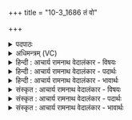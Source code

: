 +++
title = "10-3_1686 तं वो"

+++
<details><summary>पदपाठः</summary>

तम्। वः꣣। वा꣡जा꣢꣯नाम्। प꣡ति꣢꣯म्। अ꣡हू꣢꣯महि। श्र꣣वस्य꣡वः꣢। अ꣡प्रा꣢꣯युभिः। अ। प्रा꣣युभिः। यज्ञे꣡भिः꣢। वा꣣वृधे꣡न्य꣢म्। १६८६।
</details>

<details><summary>अधिमन्त्रम् (VC)</summary>

- इन्द्रः
- विश्वमना वैयश्वः
- उष्णिक्
- ऋषभः
</details>

<details><summary>हिन्दी : आचार्य रामनाथ वेदालंकार - विषयः</summary>

अब जगदीश्वर को बुलाते हैं।
</details>

<details><summary>हिन्दी : आचार्य रामनाथ वेदालंकार - पदार्थः</summary>

पदार्थान्वय -  हे साथियो! (श्रवस्यवः)कीर्ति के इच्छुक हम(वः)तुम्हारे(वाजानाम्)बल,विज्ञान,अन्न,धन आदियों के(पतिम्)स्वामी वा पालनकर्ता और(अप्रायुभिः)बिना प्रमाद के किये जानेवाले(यज्ञेभिः)सृष्टि के उत्पादन,धारण,पालन,न्याय आदि यज्ञों से(वावृधेन्यम्)बढ़ी हुई महिमावाले(तम्)उस इन्द्र जगदीश्वर को(अहूमहि)बुलाते हैं ॥३॥
</details>

<details><summary>हिन्दी : आचार्य रामनाथ वेदालंकार - भावार्थः</summary>

भावार्थ -  सबको चाहिए कि संसार में विद्यमान सब ऐश्वर्यों के स्वामी,सदा परोपकाररूप यज्ञ में संलग्न,महामहिम,राजराजेश्वर जगदीश को पुकारें तथा उसकी स्तुति और उपासना करें ॥३॥
</details>

<details><summary>संस्कृत : आचार्य रामनाथ वेदालंकार - विषयः</summary>

अथ जगदीश्वरमाह्वयति।
</details>

<details><summary>संस्कृत : आचार्य रामनाथ वेदालंकार - पदार्थः</summary>

पदार्थान्वय -  हे सखायः! (श्रवस्यवः)कीर्त्यभिलाषुका वयम्(वः)युष्माकम्(वाजानाम्)बलविज्ञानधनान्नादीनाम्(पतिम्)स्वामिनं पालकं वा,किञ्च(अप्रायुभिः)अप्रमादयुक्तैः।[अप्रायुवोऽप्रमाद्यन्तः निरु० ४।१९।] (यज्ञेभिः)सृष्ट्युत्पत्तिधारणपालनन्यायादिभिः(वावृधेन्यम्)परिवृद्धमहिमानम्(तम्)इन्द्रं जगदीश्वरम्,वयम्(अहूमहि)आह्वयामः।[ह्वयतेर्लुङि‘बहुलं छन्दसि।’अ० ६।१।३४ इति सम्प्रसारणम्]॥३॥
</details>

<details><summary>संस्कृत : आचार्य रामनाथ वेदालंकार - भावार्थः</summary>

भावार्थ -  जगति विद्यमानानां सर्वेषामैश्वर्याणां स्वामी,नित्यं परोपकारयज्ञे संलग्नो महामहिमा राजराजेश्वरो जगदीशः सर्वैः सश्रद्धमाह्वातव्यः स्तोतव्य उपासनीयश्च ॥३॥
</details>